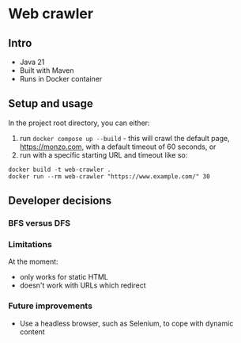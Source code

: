 # Web crawler

## Intro

- Java 21
- Built with Maven
- Runs in Docker container

## Setup and usage

In the project root directory, you can either:

1. run `docker compose up --build` - this will crawl the default page, https://monzo.com, with a default timeout of 60 seconds, or
2. run with a specific starting URL and timeout like so:
```
docker build -t web-crawler .
docker run --rm web-crawler "https://www.example.com/" 30
```

## Developer decisions

### BFS versus DFS

### Limitations

At the moment:

 - only works for static HTML
 - doesn't work with URLs which redirect

### Future improvements

 - Use a headless browser, such as Selenium, to cope with dynamic content